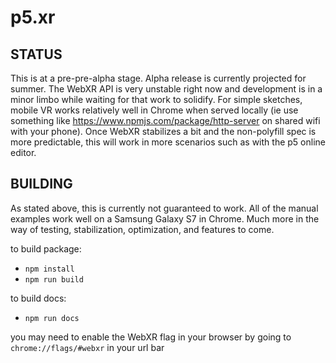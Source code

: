 # p5.xr

## STATUS
This is at a pre-pre-alpha stage. Alpha release is currently projected for summer. The WebXR API is very unstable right now and development is in a minor limbo while waiting for that work to solidify. For simple sketches, mobile VR works relatively well in Chrome when served locally (ie use something like https://www.npmjs.com/package/http-server on shared wifi with your phone). Once WebXR stabilizes a bit and the non-polyfill spec is more predictable, this will work in more scenarios such as with the p5 online editor.

## BUILDING
As stated above, this is currently not guaranteed to work. All of the manual examples work well on a Samsung Galaxy S7 in Chrome. Much more in the way of testing, stabilization, optimization, and features to come.

to build package:
- `npm install`
- `npm run build`

to build docs:
- `npm run docs`

you may need to enable the WebXR flag in your browser by going to `chrome://flags/#webxr` in your url bar
